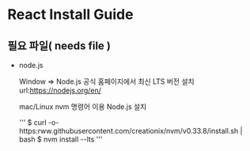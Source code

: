 React Install Guide
==========
필요 파일( needs file )
--------
- node.js <p> Window => Node.js 공식 홈페이지에서 최신 LTS 버전 설치 url:<https://nodejs.org/en/> <p> mac/Linux nvm 명령어 이용 Node.js 설치 <p> ''' $ curl -o- https:rww.githubusercontent.com/creationix/nvm/v0.33.8/install.sh | bash 
$ nvm install --lts '''
